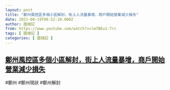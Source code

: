 ```yaml
---
layout: post
title: "鄭州風控區多個小區解封，街上人流量暴增，商戶開始營業減少損失"
date: 2021-08-19T06:52:20.000Z
author: 圍城記
from: https://www.youtube.com/watch?v=lm7BEu1-7rc
tags: [ 圍城記 ]
categories: [ 圍城記 ]
---
```

<!--1629355940000-->
[鄭州風控區多個小區解封，街上人流量暴增，商戶開始營業減少損失](https://www.youtube.com/watch?v=lm7BEu1-7rc)
------

<div>
#鄭州 #鄭州現狀 #鄭州解封
</div>
